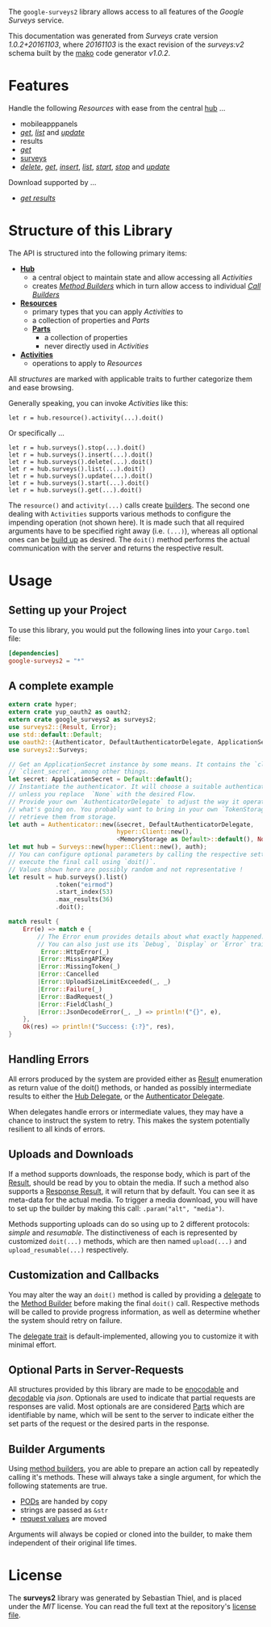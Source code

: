 <!---
DO NOT EDIT !
This file was generated automatically from 'src/mako/api/README.md.mako'
DO NOT EDIT !
-->
The `google-surveys2` library allows access to all features of the *Google Surveys* service.

This documentation was generated from *Surveys* crate version *1.0.2+20161103*, where *20161103* is the exact revision of the *surveys:v2* schema built by the [mako](http://www.makotemplates.org/) code generator *v1.0.2*.
# Features

Handle the following *Resources* with ease from the central [hub](https://docs.rs/google-surveys2/1.0.2+20161103/google_surveys2/struct.Surveys.html) ... 

* mobileapppanels
 * [*get*](https://docs.rs/google-surveys2/1.0.2+20161103/google_surveys2/struct.MobileapppanelGetCall.html), [*list*](https://docs.rs/google-surveys2/1.0.2+20161103/google_surveys2/struct.MobileapppanelListCall.html) and [*update*](https://docs.rs/google-surveys2/1.0.2+20161103/google_surveys2/struct.MobileapppanelUpdateCall.html)
* results
 * [*get*](https://docs.rs/google-surveys2/1.0.2+20161103/google_surveys2/struct.ResultGetCall.html)
* [surveys](https://docs.rs/google-surveys2/1.0.2+20161103/google_surveys2/struct.Survey.html)
 * [*delete*](https://docs.rs/google-surveys2/1.0.2+20161103/google_surveys2/struct.SurveyDeleteCall.html), [*get*](https://docs.rs/google-surveys2/1.0.2+20161103/google_surveys2/struct.SurveyGetCall.html), [*insert*](https://docs.rs/google-surveys2/1.0.2+20161103/google_surveys2/struct.SurveyInsertCall.html), [*list*](https://docs.rs/google-surveys2/1.0.2+20161103/google_surveys2/struct.SurveyListCall.html), [*start*](https://docs.rs/google-surveys2/1.0.2+20161103/google_surveys2/struct.SurveyStartCall.html), [*stop*](https://docs.rs/google-surveys2/1.0.2+20161103/google_surveys2/struct.SurveyStopCall.html) and [*update*](https://docs.rs/google-surveys2/1.0.2+20161103/google_surveys2/struct.SurveyUpdateCall.html)


Download supported by ...

* [*get results*](https://docs.rs/google-surveys2/1.0.2+20161103/google_surveys2/struct.ResultGetCall.html)



# Structure of this Library

The API is structured into the following primary items:

* **[Hub](https://docs.rs/google-surveys2/1.0.2+20161103/google_surveys2/struct.Surveys.html)**
    * a central object to maintain state and allow accessing all *Activities*
    * creates [*Method Builders*](https://docs.rs/google-surveys2/1.0.2+20161103/google_surveys2/trait.MethodsBuilder.html) which in turn
      allow access to individual [*Call Builders*](https://docs.rs/google-surveys2/1.0.2+20161103/google_surveys2/trait.CallBuilder.html)
* **[Resources](https://docs.rs/google-surveys2/1.0.2+20161103/google_surveys2/trait.Resource.html)**
    * primary types that you can apply *Activities* to
    * a collection of properties and *Parts*
    * **[Parts](https://docs.rs/google-surveys2/1.0.2+20161103/google_surveys2/trait.Part.html)**
        * a collection of properties
        * never directly used in *Activities*
* **[Activities](https://docs.rs/google-surveys2/1.0.2+20161103/google_surveys2/trait.CallBuilder.html)**
    * operations to apply to *Resources*

All *structures* are marked with applicable traits to further categorize them and ease browsing.

Generally speaking, you can invoke *Activities* like this:

```Rust,ignore
let r = hub.resource().activity(...).doit()
```

Or specifically ...

```ignore
let r = hub.surveys().stop(...).doit()
let r = hub.surveys().insert(...).doit()
let r = hub.surveys().delete(...).doit()
let r = hub.surveys().list(...).doit()
let r = hub.surveys().update(...).doit()
let r = hub.surveys().start(...).doit()
let r = hub.surveys().get(...).doit()
```

The `resource()` and `activity(...)` calls create [builders][builder-pattern]. The second one dealing with `Activities` 
supports various methods to configure the impending operation (not shown here). It is made such that all required arguments have to be 
specified right away (i.e. `(...)`), whereas all optional ones can be [build up][builder-pattern] as desired.
The `doit()` method performs the actual communication with the server and returns the respective result.

# Usage

## Setting up your Project

To use this library, you would put the following lines into your `Cargo.toml` file:

```toml
[dependencies]
google-surveys2 = "*"
```

## A complete example

```Rust
extern crate hyper;
extern crate yup_oauth2 as oauth2;
extern crate google_surveys2 as surveys2;
use surveys2::{Result, Error};
use std::default::Default;
use oauth2::{Authenticator, DefaultAuthenticatorDelegate, ApplicationSecret, MemoryStorage};
use surveys2::Surveys;

// Get an ApplicationSecret instance by some means. It contains the `client_id` and 
// `client_secret`, among other things.
let secret: ApplicationSecret = Default::default();
// Instantiate the authenticator. It will choose a suitable authentication flow for you, 
// unless you replace  `None` with the desired Flow.
// Provide your own `AuthenticatorDelegate` to adjust the way it operates and get feedback about 
// what's going on. You probably want to bring in your own `TokenStorage` to persist tokens and
// retrieve them from storage.
let auth = Authenticator::new(&secret, DefaultAuthenticatorDelegate,
                              hyper::Client::new(),
                              <MemoryStorage as Default>::default(), None);
let mut hub = Surveys::new(hyper::Client::new(), auth);
// You can configure optional parameters by calling the respective setters at will, and
// execute the final call using `doit()`.
// Values shown here are possibly random and not representative !
let result = hub.surveys().list()
             .token("eirmod")
             .start_index(53)
             .max_results(36)
             .doit();

match result {
    Err(e) => match e {
        // The Error enum provides details about what exactly happened.
        // You can also just use its `Debug`, `Display` or `Error` traits
         Error::HttpError(_)
        |Error::MissingAPIKey
        |Error::MissingToken(_)
        |Error::Cancelled
        |Error::UploadSizeLimitExceeded(_, _)
        |Error::Failure(_)
        |Error::BadRequest(_)
        |Error::FieldClash(_)
        |Error::JsonDecodeError(_, _) => println!("{}", e),
    },
    Ok(res) => println!("Success: {:?}", res),
}

```
## Handling Errors

All errors produced by the system are provided either as [Result](https://docs.rs/google-surveys2/1.0.2+20161103/google_surveys2/enum.Result.html) enumeration as return value of 
the doit() methods, or handed as possibly intermediate results to either the 
[Hub Delegate](https://docs.rs/google-surveys2/1.0.2+20161103/google_surveys2/trait.Delegate.html), or the [Authenticator Delegate](https://docs.rs/yup-oauth2/*/yup_oauth2/trait.AuthenticatorDelegate.html).

When delegates handle errors or intermediate values, they may have a chance to instruct the system to retry. This 
makes the system potentially resilient to all kinds of errors.

## Uploads and Downloads
If a method supports downloads, the response body, which is part of the [Result](https://docs.rs/google-surveys2/1.0.2+20161103/google_surveys2/enum.Result.html), should be
read by you to obtain the media.
If such a method also supports a [Response Result](https://docs.rs/google-surveys2/1.0.2+20161103/google_surveys2/trait.ResponseResult.html), it will return that by default.
You can see it as meta-data for the actual media. To trigger a media download, you will have to set up the builder by making
this call: `.param("alt", "media")`.

Methods supporting uploads can do so using up to 2 different protocols: 
*simple* and *resumable*. The distinctiveness of each is represented by customized 
`doit(...)` methods, which are then named `upload(...)` and `upload_resumable(...)` respectively.

## Customization and Callbacks

You may alter the way an `doit()` method is called by providing a [delegate](https://docs.rs/google-surveys2/1.0.2+20161103/google_surveys2/trait.Delegate.html) to the 
[Method Builder](https://docs.rs/google-surveys2/1.0.2+20161103/google_surveys2/trait.CallBuilder.html) before making the final `doit()` call. 
Respective methods will be called to provide progress information, as well as determine whether the system should 
retry on failure.

The [delegate trait](https://docs.rs/google-surveys2/1.0.2+20161103/google_surveys2/trait.Delegate.html) is default-implemented, allowing you to customize it with minimal effort.

## Optional Parts in Server-Requests

All structures provided by this library are made to be [enocodable](https://docs.rs/google-surveys2/1.0.2+20161103/google_surveys2/trait.RequestValue.html) and 
[decodable](https://docs.rs/google-surveys2/1.0.2+20161103/google_surveys2/trait.ResponseResult.html) via *json*. Optionals are used to indicate that partial requests are responses 
are valid.
Most optionals are are considered [Parts](https://docs.rs/google-surveys2/1.0.2+20161103/google_surveys2/trait.Part.html) which are identifiable by name, which will be sent to 
the server to indicate either the set parts of the request or the desired parts in the response.

## Builder Arguments

Using [method builders](https://docs.rs/google-surveys2/1.0.2+20161103/google_surveys2/trait.CallBuilder.html), you are able to prepare an action call by repeatedly calling it's methods.
These will always take a single argument, for which the following statements are true.

* [PODs][wiki-pod] are handed by copy
* strings are passed as `&str`
* [request values](https://docs.rs/google-surveys2/1.0.2+20161103/google_surveys2/trait.RequestValue.html) are moved

Arguments will always be copied or cloned into the builder, to make them independent of their original life times.

[wiki-pod]: http://en.wikipedia.org/wiki/Plain_old_data_structure
[builder-pattern]: http://en.wikipedia.org/wiki/Builder_pattern
[google-go-api]: https://github.com/google/google-api-go-client

# License
The **surveys2** library was generated by Sebastian Thiel, and is placed 
under the *MIT* license.
You can read the full text at the repository's [license file][repo-license].

[repo-license]: https://github.com/Byron/google-apis-rsblob/master/LICENSE.md
